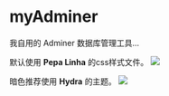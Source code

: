 # myAdminer
我自用的 Adminer 数据库管理工具...

默认使用 **Pepa Linha** 的css样式文件。
<img src="https://www.adminer.org/static/designs/pepa-linha/screenshot.png">

暗色推荐使用 **Hydra** 的主题。
<img src="https://www.adminer.org/static/designs/hydra/screenshot.png">